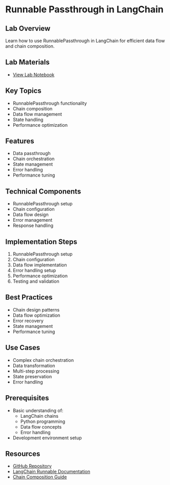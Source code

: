 # Runnable Passthrough in LangChain

## Lab Overview
Learn how to use RunnablePassthrough in LangChain for efficient data flow and chain composition.

## Lab Materials
- [View Lab Notebook](https://github.com/aimug-org/austin_langchain/blob/main/labs/LangChain_106/langchain_runnablepassthrough.ipynb)

## Key Topics
- RunnablePassthrough functionality
- Chain composition
- Data flow management
- State handling
- Performance optimization

## Features
- Data passthrough
- Chain orchestration
- State management
- Error handling
- Performance tuning

## Technical Components
- RunnablePassthrough setup
- Chain configuration
- Data flow design
- Error management
- Response handling

## Implementation Steps
1. RunnablePassthrough setup
2. Chain configuration
3. Data flow implementation
4. Error handling setup
5. Performance optimization
6. Testing and validation

## Best Practices
- Chain design patterns
- Data flow optimization
- Error recovery
- State management
- Performance tuning

## Use Cases
- Complex chain orchestration
- Data transformation
- Multi-step processing
- State preservation
- Error handling

## Prerequisites
- Basic understanding of:
  - LangChain chains
  - Python programming
  - Data flow concepts
  - Error handling
- Development environment setup

## Resources
- [GitHub Repository](https://github.com/aimug-org/austin_langchain)
- [LangChain Runnable Documentation](https://python.langchain.com/docs/expression_language/interface)
- [Chain Composition Guide](https://python.langchain.com/docs/expression_language/cookbook)
